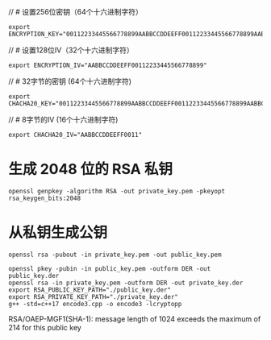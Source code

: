 // # 设置256位密钥（64个十六进制字符）
```
export ENCRYPTION_KEY="00112233445566778899AABBCCDDEEFF00112233445566778899AABBCCDDEEFF"
```
// # 设置128位IV（32个十六进制字符）
```
export ENCRYPTION_IV="AABBCCDDEEFF00112233445566778899"
```

// # 32字节的密钥 (64个十六进制字符)
```
export CHACHA20_KEY="00112233445566778899AABBCCDDEEFF00112233445566778899AABBCCDDEEFF"
```
// # 8字节的IV (16个十六进制字符)
```
export CHACHA20_IV="AABBCCDDEEFF0011"
```

# 生成 2048 位的 RSA 私钥
```
openssl genpkey -algorithm RSA -out private_key.pem -pkeyopt rsa_keygen_bits:2048
```
# 从私钥生成公钥
```
openssl rsa -pubout -in private_key.pem -out public_key.pem
```

```
openssl pkey -pubin -in public_key.pem -outform DER -out public_key.der
openssl rsa -in private_key.pem -outform DER -out private_key.der
export RSA_PUBLIC_KEY_PATH="./public_key.der"
export RSA_PRIVATE_KEY_PATH="./private_key.der"
g++ -std=c++17 encode3.cpp -o encode3 -lcryptopp
```

RSA/OAEP-MGF1(SHA-1): message length of 1024 exceeds the maximum of 214 for this public key

